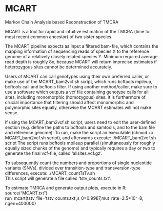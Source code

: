 # MCART
Markov Chain Analysis based Reconstruction of TMCRA

MCART is a tool for rapid and intuitive estimation of the TMCRA (time to most recent common ancestor) of two sister species. 

The MCART pipeline expects as input a filtered bam-file, which contains the mapping information of sequencing reads of species X to the reference genome of a relatively closely related species Y. Minimum required average read depth is roughly 8x, because MCART will return imprecise estimates if heterozygous sites cannot be determined accurately.

Users of MCART can call genotypes using their own preferred caller, or make use of the MCART_bam2vcf.sh script, which runs bcftools mpileup, bcftools call and bcftools filter. If using another method/caller, make sure to use a software which outputs a vcf file containing genotype calls for all sites, including monomorphic (homozygous) sites. It is furthermore of crucial importance that filtering should affect monomorphic and polymorphic sites equally, otherwise the MCART estimates will not make sense. 

If using the MCART_bam2vcf.sh script, users need to edit the user-defined section (e.g. define the paths to bcftools and samtools, and to the bam file and reference genome). To run, make the script an executable (chmod +x MCART_bam2vcf.sh script), and afterwards execute: 
./MCART_bam2vcf.sh script 
The script runs bcftools mpileup parallel (simultaneously for roughly equally sized chunks of the genome) and typically requires a day or two to generate the final vcf-file, called ‘allsites.vcf.gz’.

To subsequently count the numbers and proportions of single nucleotide variants (SNVs), divided over transition-type and transversion-type differences, execute: ./MCART_countTsTv.sh        
This script will generate a file called ‘tstv_counts.txt’. 

To estimate TMRCA and generate output plots, execute in R:
source(“MCART.txt”)
run_mcart(tstv_file=‘tstv_counts.txt’,s_0=0.9987,mut_rate=2.5*10^-8, ngen=400000)
